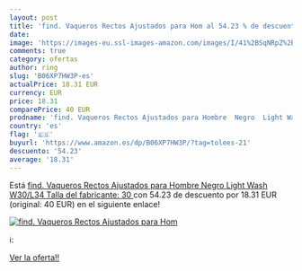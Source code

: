 ```yaml
---
layout: post
title: 'find. Vaqueros Rectos Ajustados para Hom al 54.23 % de descuento'
date: 
image: 'https://images-eu.ssl-images-amazon.com/images/I/41%2BSqNRpZ%2BL._SL200_.jpg'
comments: true
category: ofertas
author: ring
slug: 'B06XP7HW3P-es'
actualPrice: 18.31 EUR
currency: EUR
price: 18.31
comparePrice: 40 EUR
prodname: 'find. Vaqueros Rectos Ajustados para Hombre  Negro  Light Wash   W30/L34  Talla del fabricante: 30 '
country: 'es'
flag: '🇪🇸'
buyurl: 'https://www.amazon.es/dp/B06XP7HW3P/?tag=tolees-21'
descuento: '54.23'
average: '18.31'
---
```


Está [find. Vaqueros Rectos Ajustados para Hombre  Negro  Light Wash   W30/L34  Talla del fabricante: 30 ](https://www.amazon.es/dp/B06XP7HW3P/?tag=tolees-21) con 54.23 de descuento por 18.31 EUR (original: 40 EUR) en el siguiente enlace!

[![find. Vaqueros Rectos Ajustados para Hom](https://images-eu.ssl-images-amazon.com/images/I/41%2BSqNRpZ%2BL._SL200_.jpg)](https://www.amazon.es/dp/B06XP7HW3P/?tag=tolees-21)

ℹ️:


[Ver la oferta!!](https://www.amazon.es/dp/B06XP7HW3P/?tag=tolees-21)
